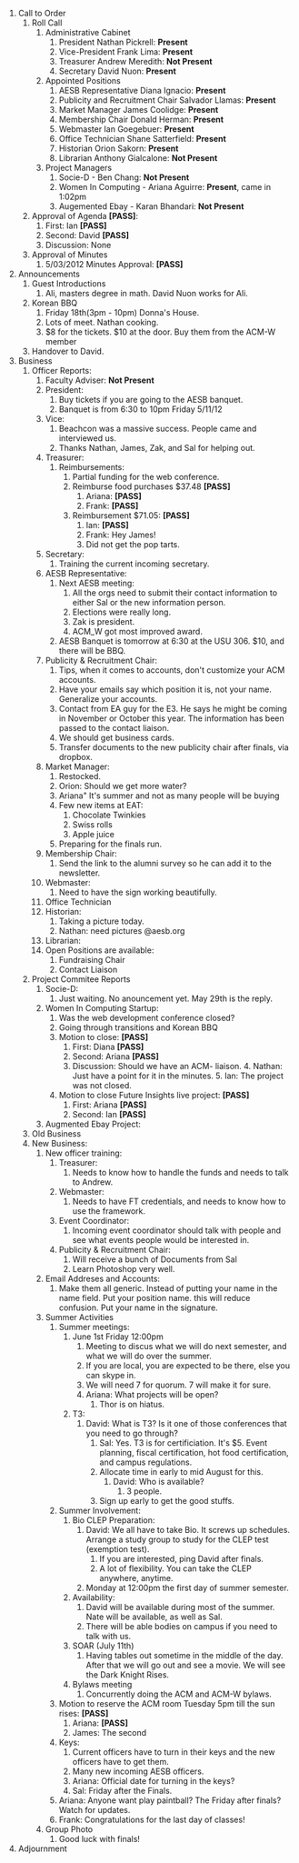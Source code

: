1. Call to Order
	1. Roll Call
		1. Administrative Cabinet
			1. President Nathan Pickrell: **Present** 
			1. Vice-President Frank Lima: **Present** 
			2. Treasurer Andrew Meredith: **Not Present** 
			1. Secretary David Nuon: **Present**  
		1. Appointed Positions
			1. AESB Representative Diana Ignacio: **Present** 
			1. Publicity and Recruitment Chair Salvador Llamas: **Present** 
			1. Market Manager James Coolidge: **Present** 
			1. Membership Chair Donald Herman: **Present** 
			1. Webmaster Ian Goegebuer: **Present** 
			1. Office Technician Shane Satterfield: **Present** 
			1. Historian Orion Sakorn: **Present** 
			1. Librarian Anthony Gialcalone: **Not Present** 
		1. Project Managers
			1. Socie-D - Ben Chang: **Not Present**
			1. Women In Computing - Ariana Aguirre: **Present**, came in 1:02pm
			1. Augemented Ebay - Karan Bhandari: **Not Present**     
	1. Approval of Agenda **[PASS]**:
        1. First: Ian **[PASS]** 
        2. Second: David **[PASS]** 
		1. Discussion: None   
	1. Approval of Minutes
		1. 5/03/2012 Minutes Approval: **[PASS]** 
2. Announcements
	1. Guest Introductions
		1. Ali, masters degree in math. David Nuon works for Ali.
	1. Korean BBQ
		1. Friday 18th(3pm - 10pm) Donna's House.
		1. Lots of meet. Nathan cooking.
		1. $8 for the tickets. $10 at the door. Buy them from the ACM-W member
	1. Handover to David.
3. Business
	1. Officer Reports:
		1. Faculty Adviser: **Not Present**
		1. President:
			1. Buy tickets if you are going to the AESB banquet.
			1. Banquet is from 6:30 to 10pm Friday 5/11/12
		1. Vice:
			1. Beachcon was a massive success. People came and interviewed us.
			2. Thanks Nathan, James, Zak, and Sal for helping out.
		1. Treasurer:
			1. Reimbursements:
				1. Partial funding for the web conference.
				1. Reimburse food purchases $37.48 **[PASS]**
					1. Ariana: **[PASS]**
					1. Frank: **[PASS]**
				1. Reimbursement $71.05: **[PASS]**
					1. Ian: **[PASS]**
					1. Frank: Hey James!
					1. Did not get the pop tarts.
		1. Secretary:
			1. Training the current incoming secretary.
		1. AESB Representative:
			1. Next AESB meeting:
				1. All the orgs need to submit their contact information to either Sal or the new information person.
				1. Elections were really long.
				1. Zak is president.
			  	1. ACM_W got most improved award.
			1. AESB Banquet is tomorrow at 6:30 at the USU 306. $10, and there will be BBQ.
		1. Publicity & Recruitment Chair:
			1. Tips, when it comes to accounts, don't customize your ACM accounts.
			1. Have your emails say which position it is, not your name. Generalize your accounts.
			1. Contact from EA guy for the E3. He says he might be coming in November or October this year. The information has been passed to the contact liaison.
			1. We should get business cards.
			1. Transfer documents to the new publicity chair after finals, via dropbox.
		1. Market Manager:
			1. Restocked.
			1. Orion: Should we get more water?
			1. Ariana" It's summer and not as many people will be buying
			1. Few new items at EAT:
				1. Chocolate Twinkies
				2. Swiss rolls
				3. Apple juice
			1. Preparing for the finals run.
		1. Membership Chair:
			1. Send the link to the alumni survey so he can add it to the newsletter.
		1. Webmaster:
			1. Need to have the sign working beautifully.
		1. Office Technician
		1. Historian:
			1. Taking a picture today.
			1. Nathan: need pictures @aesb.org
		1. Librarian:
		1. Open Positions are available:
			1. Fundraising Chair
			2. Contact Liaison
	1. Project Commitee Reports
		1. Socie-D:
			1. Just waiting. No anouncement yet. May 29th is the reply.
		1. Women In Computing Startup:
			1. Was the web development conference closed?
			1. Going through transitions and Korean BBQ
			1. Motion to close: **[PASS]** 
				1. First: Diana **[PASS]** 
				2. Second: Ariana **[PASS]** 
				3. Discussion: Should we have an ACM- liaison.
					4. Nathan: Just have a point for it in the minutes.
					5. Ian: The project was not closed.
			1. Motion to close Future Insights live project: **[PASS]**
				1. First: Ariana **[PASS]**
				2. Second: Ian **[PASS]**
		1. Augmented Ebay Project:    
	1. Old Business
	1. New Business:
		1. New officer training:
			1. Treasurer:
				1. Needs to know how to handle the funds and needs to talk to Andrew.
			1. Webmaster:
				1. Needs to have FT credentials, and needs to know how to use the framework. 
			1. Event Coordinator:
				1. Incoming event coordinator should talk with people and see what events people would be interested in.
			1. Publicity & Recruitment Chair:
				1. Will receive a bunch of Documents from Sal
				1. Learn Photoshop very well.
		2. Email Addreses and Accounts:
			1. Make them all generic. Instead of putting your name in the name field. Put your position name. this will reduce confusion. Put your name in the signature.
		3. Summer Activities
			1. Summer meetings:
				1. June 1st Friday 12:00pm
					1. Meeting to discus what we will do next semester, and what we will do over the summer. 
					2. If you are local, you are expected to be there, else you can skype in. 
					3. We will need 7 for quorum. 7 will make it for sure.
					4. Ariana: What projects will be open?
						1. Thor is on hiatus.
				2. T3:
					1. David: What is T3? Is it one of those conferences that you need to go through?
						1. Sal: Yes. T3 is for certificiation. It's $5. Event planning, fiscal certification, hot food certification, and campus regulations.
						2. Allocate time in early to mid August for this.
							1. David: Who is available?
								1. 3 people.
						3. Sign up early to get the good stuffs.
			2. Summer Involvement:
				1. Bio CLEP Preparation:
					1. David: We all have to take Bio. It screws up schedules. Arrange a study group to study for the CLEP test (exemption test).
						1. If you are interested, ping David after finals.
						2. A lot of flexibility. You can take the CLEP anywhere, anytime.
					2. Monday at 12:00pm the first day of summer semester.
				2. Availability:
					1. David will be available during most of the summer. Nate will be available, as well as Sal.
					2. There will be able bodies on campus if you need to talk with us.
				3. SOAR (July 11th)
					1. Having tables out sometime in the middle of the day. After that we will go out and see a movie. We will see the Dark Knight Rises.
				4. Bylaws meeting
					1. Concurrently doing the ACM and ACM-W bylaws.
			3. Motion to reserve the ACM room Tuesday 5pm till the sun rises: **[PASS]**
				1. Ariana: **[PASS]**
				2. James: The second
			4. Keys:
				1. Current officers have to turn in their keys and the new officers have to get them. 		
				2. Many new incoming AESB officers.
				3. Ariana: Official date for turning in the keys?
				4. Sal: Friday after the Finals.
			5. Ariana: Anyone want play paintball? The Friday after finals? Watch for updates. 
			6. Frank: Congratulations for the last day of classes!
		1. Group Photo
			1. Good luck with finals!  
4. Adjournment
